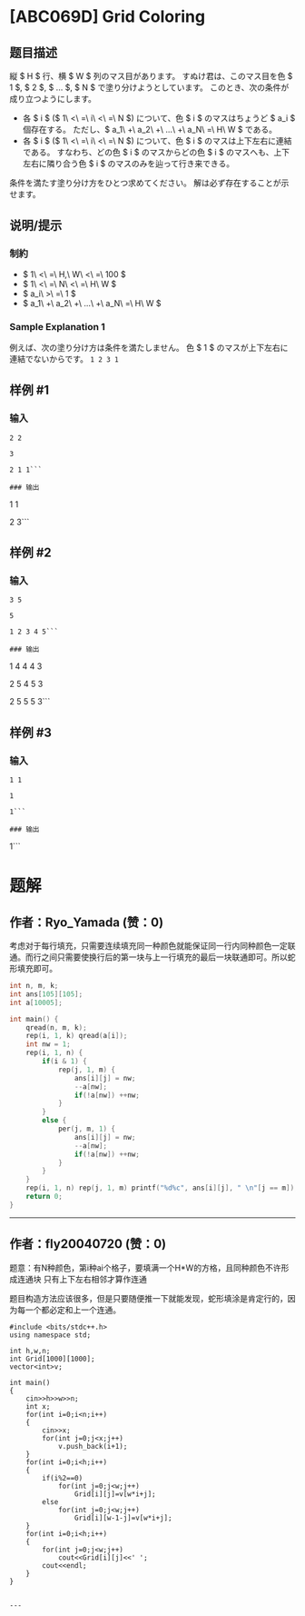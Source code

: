 # [ABC069D] Grid Coloring

## 题目描述

[problemUrl]: https://atcoder.jp/contests/abc069/tasks/arc080_b

縦 $ H $ 行、横 $ W $ 列のマス目があります。 すぬけ君は、このマス目を色 $ 1 $, $ 2 $, $ ... $, $ N $ で塗り分けようとしています。 このとき、次の条件が成り立つようにします。

- 各 $ i $ ($ 1\ <\ =\ i\ <\ =\ N $) について、色 $ i $ のマスはちょうど $ a_i $ 個存在する。 ただし、$ a_1\ +\ a_2\ +\ ...\ +\ a_N\ =\ H\ W $ である。
- 各 $ i $ ($ 1\ <\ =\ i\ <\ =\ N $) について、色 $ i $ のマスは上下左右に連結である。 すなわち、どの色 $ i $ のマスからどの色 $ i $ のマスへも、上下左右に隣り合う色 $ i $ のマスのみを辿って行き来できる。

条件を満たす塗り分け方をひとつ求めてください。 解は必ず存在することが示せます。

## 说明/提示

### 制約

- $ 1\ <\ =\ H,\ W\ <\ =\ 100 $
- $ 1\ <\ =\ N\ <\ =\ H\ W $
- $ a_i\ >\ =\ 1 $
- $ a_1\ +\ a_2\ +\ ...\ +\ a_N\ =\ H\ W $

### Sample Explanation 1

例えば、次の塗り分け方は条件を満たしません。 色 $ 1 $ のマスが上下左右に連結でないからです。 ``` 1 2 3 1 ```

## 样例 #1

### 输入

```
2 2
3
2 1 1```

### 输出

```
1 1
2 3```

## 样例 #2

### 输入

```
3 5
5
1 2 3 4 5```

### 输出

```
1 4 4 4 3
2 5 4 5 3
2 5 5 5 3```

## 样例 #3

### 输入

```
1 1
1
1```

### 输出

```
1```

# 题解

## 作者：Ryo_Yamada (赞：0)

考虑对于每行填充，只需要连续填充同一种颜色就能保证同一行内同种颜色一定联通。而行之间只需要使换行后的第一块与上一行填充的最后一块联通即可。所以蛇形填充即可。

```cpp
int n, m, k;
int ans[105][105];
int a[10005];

int main() {
	qread(n, m, k);
	rep(i, 1, k) qread(a[i]);
	int nw = 1;
	rep(i, 1, n) {
		if(i & 1) {
			rep(j, 1, m) {
				ans[i][j] = nw;
				--a[nw];
				if(!a[nw]) ++nw;
			}
		}
		else {
			per(j, m, 1) {
				ans[i][j] = nw;
				--a[nw];
				if(!a[nw]) ++nw;
			}
		}
	} 
	rep(i, 1, n) rep(j, 1, m) printf("%d%c", ans[i][j], " \n"[j == m]);
	return 0;
}
```

---

## 作者：fly20040720 (赞：0)

题意：有N种颜色，第i种ai个格子，要填满一个H\*W的方格，且同种颜色不许形成连通块 只有上下左右相邻才算作连通

题目构造方法应该很多，但是只要随便推一下就能发现，蛇形填涂是肯定行的，因为每一个都必定和上一个连通。
```
#include <bits/stdc++.h>
using namespace std;

int h,w,n;
int Grid[1000][1000];
vector<int>v;
    
int main()
{
    cin>>h>>w>>n;
    int x;
    for(int i=0;i<n;i++)
    {
        cin>>x;
        for(int j=0;j<x;j++)
            v.push_back(i+1);
    }
    for(int i=0;i<h;i++)
    {
        if(i%2==0)
            for(int j=0;j<w;j++)
                Grid[i][j]=v[w*i+j];
        else
            for(int j=0;j<w;j++)
                Grid[i][w-1-j]=v[w*i+j];
    }
    for(int i=0;i<h;i++)
    {
        for(int j=0;j<w;j++)
            cout<<Grid[i][j]<<' ';
        cout<<endl;
    }
}


---

